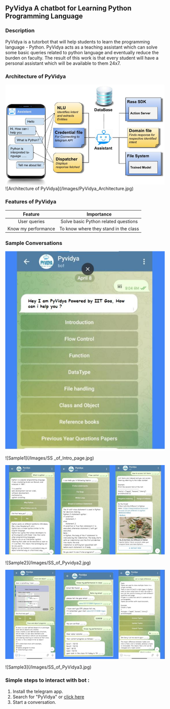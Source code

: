 ## PyVidya A chatbot for Learning Python Programming Language

<!--- You can use the [editor on GitHub](https://github.com/sakariitg/PyVidya.github.io/edit/gh-pages/index.md) to maintain and preview the content for your website in Markdown files.

Whenever you commit to this repository, GitHub Pages will run [Jekyll](https://jekyllrb.com/) to rebuild the pages in your site, from the content in your Markdown files. --->
### Description 

PyVidya is a tutorbot that will help students to learn
the programming language - Python. PyVidya acts as a teaching assistant which
can solve some basic queries related to python language and eventually reduce the
burden on faculty. The result of this work is that every student will have a personal
assistant which will be available to them 24x7.

### Architecture of PyVidya

 <img src="/Images/PyVidya_Architecture.jpg" alt="hi" class="inline"/> 
![Architecture of PyVidya](/Images/PyVidya_Architecture.jpg)

<!--- Markdown is a lightweight and easy-to-use syntax for styling your writing. It includes conventions for

```markdown
Syntax highlighted code block

# Header 1
## Header 2
### Header 3

- Bulleted
- List

1. Numbered
2. List

**Bold** and _Italic_ and `Code` text

[Link](url) and ![Image](src)
```

For more details see [Basic writing and formatting syntax](https://docs.github.com/en/github/writing-on-github/getting-started-with-writing-and-formatting-on-github/basic-writing-and-formatting-syntax).
--->

<!--- ### Jekyll Themes

Your Pages site will use the layout and styles from the Jekyll theme you have selected in your [repository settings](https://github.com/sakariitg/PyVidya.github.io/settings/pages). The name of this theme is saved in the Jekyll `_config.yml` configuration file.

### Support or Contact

Having trouble with Pages? Check out our [documentation](https://docs.github.com/categories/github-pages-basics/) or [contact support](https://support.github.com/contact) and we’ll help you sort it out. --->

### Features of PyVidya
| Feature | Importance |
| :----------: | :----------: |
| User queries | Solve basic Python related  questions |
| Know my performance | To know where they stand in the class |


### Sample Conversations
<p align="center">
<img src="/Images/SS _of_Intro_page.jpg" alt="hi" align="center" class="inline"/> 
</p>
![Sample1](/Images/SS _of_Intro_page.jpg)

<p align="center">
<img src="/Images/SS_of_Pyvidya2.jpg" alt="hi" class="inline"/> 
</p>
![Sample2](/Images/SS_of_Pyvidya2.jpg)

<p align="center"> 
<img src="/Images/SS_of_PyVidya3.jpg" alt="hi" class="inline"/> 
</p>
![Sample3](/Images/SS_of_PyVidya3.jpg)


### Simple steps to interact with bot :

1. Install the telegram app.
2. Search for "PyVidya" or [click here](https://t.me/Python_tutorbot)
3. Start a conversation.
